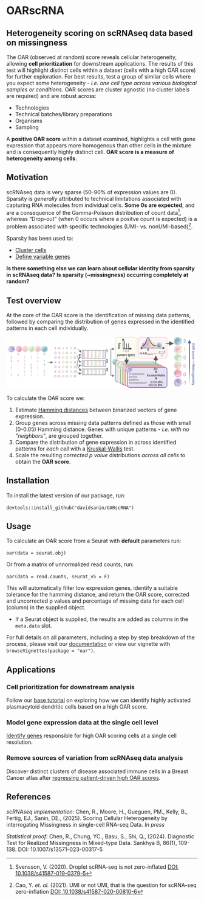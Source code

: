 # OARscRNA

## Heterogeneity scoring on scRNAseq data based on missingness

The OAR (observed at random) score reveals cellular heterogeneity, allowing **cell prioritization** for downstream applications. The results of this test will highlight distinct cells within a dataset (cells with a high OAR score) for further exploration. For best results, test a group of similar cells where you expect some heterogeneity - *i.e. one cell type across various biological samples or conditions*. OAR scores are cluster agnostic (no cluster labels are required) and are robust across:

-   Technologies
-   Technical batches/library preparations
-   Organisms
-   Sampling

A **positive OAR score** within a dataset examined, highlights a cell with gene expression that appears more homogenous than other cells in the mixture and is consequently highly distinct cell. **OAR score is a measure of heterogeneity among cells**.

## Motivation

scRNAseq data is very sparse (50-90% of expression values are 0). Sparsity is *generally* attributed to technical limitations associated with capturing RNA molecules from individual cells. **Some 0s are expected**, and are a consequence of the Gamma-Poisson distribution of count data[^readme-1], whereas “Drop-out” (when 0 occurs where a positve count is expected) is a problem associated with specific technologies (UMI- vs. nonUMI-based)[^readme-2].

[^readme-1]: Svensson, V. (2020). Droplet scRNA-seq is not zero-inflated [DOI: 10.1038/s41587-019-0379-5](https://www.nature.com/articles/s41587-019-0379-5)

[^readme-2]: Cao, Y. *et. al.* (2021). UMI or not UMI, that is the question for scRNA-seq zero-inflation [DOI: 10.1038/s41587-020-00810-6](https://www.nature.com/articles/s41587-020-00810-6)

Sparsity has been used to:

-   [Cluster cells](https://doi.org/10.1038/s41467-020-14976-9)
-   [Define variable genes](https://academic.oup.com/bioinformatics/article/35/16/2865/5258099)

**Is there something else we can learn about cellular identity from sparsity in scRNAseq data?** **Is sparsity (\~missingness) occurring completely at random?**

## Test overview

At the core of the OAR score is the identification of missing data patterns, followed by comparing the distribution of genes expressed in the identified patterns in each cell individually.

![Base Test](images/Test_OV.png)

To calculate the OAR score we:

1.  Estimate [Hamming distances](https://en.wikipedia.org/wiki/Hamming_distance) between binarized vectors of gene expression.
2.  Group genes across missing data patterns defined as those with small (0-0.05) Hamming distance. Genes with unique patterns *- i.e. with no "neighbors"*, are grouped together.
3.  Compare the distribution of gene expression in across identified patterns for *each cell* with a [Kruskal-Wallis](https://en.wikipedia.org/wiki/Kruskal%E2%80%93Wallis_test) test.
4.  Scale the resulting *corrected p value* distributions *across all cells* to obtain the **OAR score**.

## Installation

To install the latest version of our package, run:

`devtools::install_github("davidsanin/OARscRNA")`

## Usage

To calculate an OAR score from a Seurat with **default** parameters run:

`oar(data = seurat.obj)`

Or from a matrix of unnormalized read counts, run:

`oar(data = read.counts, seurat_v5 = F)`

This will automatically filter low expression genes, identify a suitable tolerance for the hamming distance, and return the OAR score, corrected and uncorrected p values and percentage of missing data for each cell (column) in the supplied object.

-   If a Seurat object is supplied, the results are added as columns in the `meta.data` slot.

For full details on all parameters, including a step by step breakdown of the process, please visit our [documentation](https://oar.readthedocs.io) or view our vignette with `browseVignettes(package = "oar")`.

## Applications

### Cell prioritization for downstream analysis

Follow our [base tutorial](https://oar.readthedocs.io/pDCs) on exploring how we can identify highly activated plasmacytoid dendritic cells based on a high OAR score.

### Model gene expression data at the single cell level

[Identify genes](https://oar.readthedocs.io/Gene_expression) responsible for high OAR scoring cells at a single cell resolution.

### Remove sources of variation from scRNAseq data analysis

Discover distinct clusters of disease associated immune cells in a Breast Cancer atlas after [regressing patient-driven high OAR scores](https://oar.readthedocs.io/signal_regression).

## References

*scRNAseq implementation:* Chen, R., Moore, H., Gueguen, PM., Kelly, B., Fertig, EJ., Sanin, DE., (2025). Scoring Cellular Heterogeneity by interrogating Missingness in single-cell RNA-seq Data. *In press*

*Statistical proof:* Chen, R., Chung, YC., Basu, S., Shi, Q., (2024). Diagnostic Test for Realized Missingness in Mixed-type Data. Sankhya B, 86(1), 109-138. DOI: 10.1007/s13571-023-00317-5
